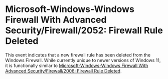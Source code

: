 # Microsoft-Windows-Windows Firewall With Advanced Security/Firewall/2052: Firewall Rule Deleted
This event indicates that a new firewall rule has been deleted from the Windows Firewall. While currently unique to newer versions of Windows 11, it is functionally similar to [Microsoft-Windows-Windows Firewall With Advanced Security/Firewall/2006: Firewall Rule Deleted](/network/evtx-2006-firewall.md).